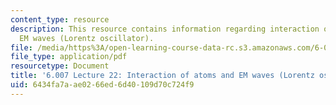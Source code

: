 ```yaml
---
content_type: resource
description: This resource contains information regarding interaction of atoms and
  EM waves (Lorentz oscillator).
file: /media/https%3A/open-learning-course-data-rc.s3.amazonaws.com/6-007-electromagnetic-energy-from-motors-to-lasers-spring-2011/6434fa7aae0266ed6d40109d70c724f9_MIT6_007S11_lec22.pdf
file_type: application/pdf
resourcetype: Document
title: '6.007 Lecture 22: Interaction of atoms and EM waves (Lorentz oscillator)'
uid: 6434fa7a-ae02-66ed-6d40-109d70c724f9
---
```

